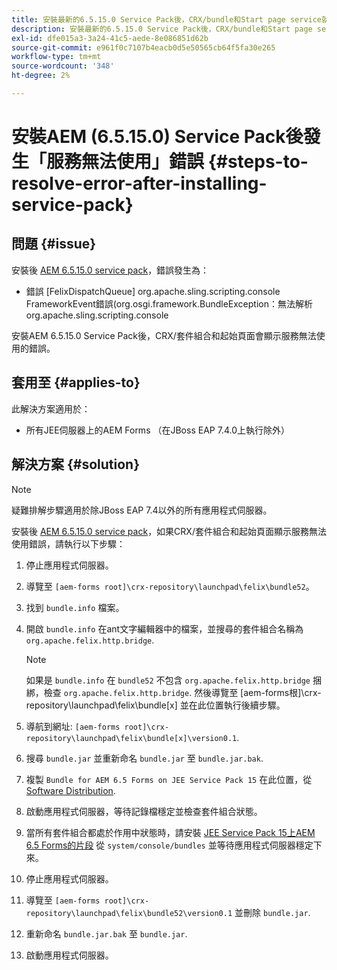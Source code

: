 ```yaml
---
title: 安裝最新的6.5.15.0 Service Pack後，CRX/bundle和Start page service就會發生無法使用的錯誤
description: 安裝最新的6.5.15.0 Service Pack後，CRX/bundle和Start page service就會發生無法使用的錯誤
exl-id: dfe015a3-3a24-41c5-aede-8e086851d62b
source-git-commit: e961f0c7107b4eacb0d5e50565cb64f5fa30e265
workflow-type: tm+mt
source-wordcount: '348'
ht-degree: 2%

---
```


# 安裝AEM (6.5.15.0) Service Pack後發生「服務無法使用」錯誤 {#steps-to-resolve-error-after-installing-service-pack}

## 問題 {#issue}

安裝後 [AEM 6.5.15.0 service pack](https://experience.adobe.com/#/downloads/content/software-distribution/en/aem.html?package=/content/software-distribution/en/details.html/content/dam/aem/public/adobe/packages/cq650/servicepack/aem-service-pkg-6.5.15.0.zip)，錯誤發生為：
* 錯誤 [FelixDispatchQueue] org.apache.sling.scripting.console FrameworkEvent錯誤(org.osgi.framework.BundleException：無法解析org.apache.sling.scripting.console

安裝AEM 6.5.15.0 Service Pack後，CRX/套件組合和起始頁面會顯示服務無法使用的錯誤。

## 套用至 {#applies-to}

此解決方案適用於：
* 所有JEE伺服器上的AEM Forms （在JBoss EAP 7.4.0上執行除外）

## 解決方案 {#solution}

>[!NOTE]
>
>疑難排解步驟適用於除JBoss EAP 7.4以外的所有應用程式伺服器。

安裝後 [AEM 6.5.15.0 service pack](https://experience.adobe.com/#/downloads/content/software-distribution/en/aem.html?package=/content/software-distribution/en/details.html/content/dam/aem/public/adobe/packages/cq650/servicepack/aem-service-pkg-6.5.15.0.zip)，如果CRX/套件組合和起始頁面顯示服務無法使用錯誤，請執行以下步驟：

1. 停止應用程式伺服器。
1. 導覽至 `[aem-forms root]\crx-repository\launchpad\felix\bundle52`。
1. 找到 `bundle.info` 檔案。
1. 開啟 `bundle.info` 在ant文字編輯器中的檔案，並搜尋的套件組合名稱為 `org.apache.felix.http.bridge`.

   >[!NOTE]
   >
   >如果是 `bundle.info` 在 `bundle52` 不包含 `org.apache.felix.http.bridge` 捆綁，檢查 `org.apache.felix.http.bridge`. 然後導覽至 [aem-forms根]\crx-repository\launchpad\felix\bundle[x] 並在此位置執行後續步驟。

1. 導航到網址: `[aem-forms root]\crx-repository\launchpad\felix\bundle[x]\version0.1`.
1. 搜尋 `bundle.jar` 並重新命名 `bundle.jar` 至 `bundle.jar.bak`.
1. 複製 `Bundle for AEM 6.5 Forms on JEE Service Pack 15` 在此位置，從 [Software Distribution](https://experience.adobe.com/#/downloads/content/software-distribution/en/aem.html?package=/content/software-distribution/en/details.html/content/dam/aem/public/adobe/packages/cq650/featurepack/bundle.jar).
1. 啟動應用程式伺服器，等待記錄檔穩定並檢查套件組合狀態。
1. 當所有套件組合都處於作用中狀態時，請安裝 [JEE Service Pack 15上AEM 6.5 Forms的片段](https://experience.adobe.com/#/downloads/content/software-distribution/en/aem.html?package=/content/software-distribution/en/details.html/content/dam/aem/public/adobe/packages/cq650/featurepack/org.apache.felix.http.servlet-api-1.2.0_fragment_full.jar) 從 `system/console/bundles` 並等待應用程式伺服器穩定下來。
1. 停止應用程式伺服器。
1. 導覽至 `[aem-forms root]\crx-repository\launchpad\felix\bundle52\version0.1` 並刪除 `bundle.jar`.
1. 重新命名 `bundle.jar.bak` 至 `bundle.jar`.
1. 啟動應用程式伺服器。
